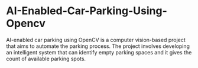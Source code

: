# AI-Enabled-Car-Parking-Using-Opencv
AI-enabled car parking using OpenCV is a computer vision-based project that aims to automate the parking process. The project involves developing an intelligent system that can identify empty parking spaces and it gives the count of available parking spots. 
